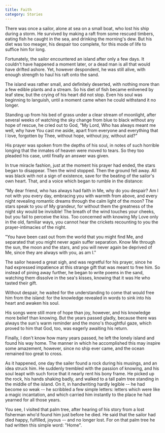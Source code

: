 ```yaml
---
title: Faith
category: Stories
---
```


There was once a sailor, alone at sea on a small boat, who lost his ship
during a storm.  He survived by making a raft from some rescued timbers,
eating fish he caught in the sea, and drinking the morning's dew.  But
his diet was too meager, his despair too complete, for this mode of life
to suffice him for long.

Fortunately, the sailor encountered an island after only a few days.  It
couldn't have happened a moment later, or a dead man is all that would
have drifted ashore.  Yet, however despondent, he was still alive, with
enough strength to haul his raft onto the sand.

The island was rather small, and definitely deserted, with nothing more
than a few edible plants and a stream.  So his diet of fish became
enlivened by leaf stew, but the crying of his heart did not stop.  Even
his soul was beginning to languish, until a moment came when he could
withstand it no longer.

Standing up from his bed of grass under a clear stream of moonlight,
after several weeks of watching the sky change from blue to black
without any hope of rescue, he cried out to God, "My Lord, Who has
always meant me well, why have You cast me aside, apart from everyone
and everything that I love, forgotten by Thee, without hope, without
joy, without aid?"

His prayer was spoken from the depths of his soul, in notes of such
horrible longing that the inmates of heaven were moved to tears.  So
they too pleaded his case, until finally an answer was given.

In true miracle fashion, just at the moment his prayer had ended, the
stars began to disappear.  Then the wind stopped.  Then the ground fell
away.  All was black with not a sign of existence, save for the beating
of the sailor's own heart.  That, and a voice which began to rumble in
the distance:

"My dear friend, who has always had faith in Me, why do you despair?  Am
I not with you every day, embracing you with warmth from above, and
every night revealing romantic dreams through the calm light of the
moon?  The stars speak to you of My grandeur, for without them the
greatness of the night sky would be invisible!  The breath of the wind
touches your cheeks, but you fail to perceive the kiss.  Too concerned
with knowing My Love only in the old, familiar ways, you cannot hear the
crickets recounting to you the prayer-intimacies of the night.

"You have been cast out from the world that you might find Me, and
separated that you might never again suffer separation.  Know Me through
the sun, the moon and the stars, and you will never again be deprived of
Me, since they are always with you, as am I."

The sailor heaved a great sigh, and was regretful for his prayer, since
he had expressed impatience at this strange gift that was meant to free
him.  So instead of pining away further, he began to write poems in the
sand, watching them dissolve in the sea's kisses, knowing that it was He
who tasted their gift.

Without despair, he waited for the understanding to come that would free
him from the island: for the knowledge revealed in words to sink into
his heart and awaken his soul.

His songs were still more of hope than joy, however, and his knowledge
more belief than knowing.  But the years passed gladly, because there
was always the sun's warm reminder and the mono's thoughtful gaze, which
proved to him that God, too, was eagerly awaiting his return.

Finally, I don't know how many years passed, he left the lonely island
and found his way home.  The manner in which he accomplished this may
inspire some amazement, however, since no ship ever came, and the ocean
remained too great to cross.

As it happened, one day the sailer found a rock during his musings, and
an idea struck him.  He suddenly trembled with the passion of knowing,
and his soul leapt with such force that it nearly rent his bony frame.
He picked up the rock, his hands shaking badly, and walked to a tall
palm tree standing in the middle of the island.  On it, in handwriting
hardly legible -- he had become so weak -- he scribbled a few simple
letters: letters which were like a magic incantation, and which carried
him instantly to the place he had yearned for all those years.

You see, I visited that palm tree, after hearing of his story from a
lost fisherman who'd found him just before he died.  He said that the
sailor had died happy, fulfilled, joyous -- and no longer lost.  For on
that palm tree he had written this simple word: "Home".


